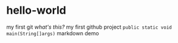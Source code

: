 # hello-world
my first git
*what's this?*
my first github project
`public static void main(String[]args)`
markdown demo
